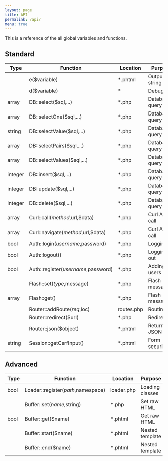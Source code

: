 ```yaml
---
layout: page
title: API
permalink: /api/
menu: true
---
```


This is a reference of the all global variables and functions.

## Standard

| Type    | Function                           | Location      | Purpose         |
| ------- | ---------------------------------- | ------------- | --------------- | 
|         | e($variable)                       | *.phtml       | Output string   |
|         | d($variable)                       | *             | Debugging       |
| array   | DB::select($sql,...)               | *.php         | Database query  |
| array   | DB::selectOne($sql,...)            | *.php         | Database query  |
| string  | DB::selectValue($sql,...)          | *.php         | Database query  |
| array   | DB::selectPairs($sql,...)          | *.php         | Database query  |
| array   | DB::selectValues($sql,...)         | *.php         | Database query  |
| integer | DB::insert($sql,...)               | *.php         | Database query  |
| integer | DB::update($sql,...)               | *.php         | Database query  |
| integer | DB::delete($sql,...)               | *.php         | Database query  |
| array   | Curl::call($method,$url,$data)     | *.php         | Curl API call   |
| array   | Curl::navigate($method,$url,$data) | *.php         | Curl API call   |
| bool    | Auth::login($username,$password)   | *.php         | Logging in      |
| bool    | Auth::logout()                     | *.php         | Logging out     |
| bool    | Auth::register($username,$password)| *.php         | Adding users    |
|         | Flash::set($type,$message)         | *.php         | Flash message   |
| array   | Flash::get()                       | *.php         | Flash message   |
|         | Router::addRoute($req,$loc)        | routes.php    | Routing         |
|         | Router::redirect($url)             | *.php         | Redirection     |
|         | Router::json($object)              | *.phtml       | Return JSON     |
| string  | Session::getCsrfInput()            | *.phtml       | Form security   |

## Advanced

| Type    | Function                           | Location      | Purpose         |
| ------- | ---------------------------------- | ------------- | --------------- | 
| bool    | Loader::register($path,$namespace) | loader.php    | Loading classes |
|         | Buffer::set($name,$string)         | *.php         | Set raw HTML    |
| bool    | Buffer::get($name)                 | *.phtml       | Get raw HTML    |
|         | Buffer::start($name)               | *.phtml       | Nested template |
|         | Buffer::end($name)                 | *.phtml       | Nested template |
